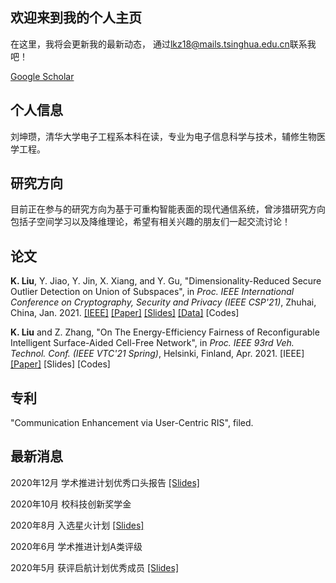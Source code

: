 ## 欢迎来到我的个人主页
在这里，我将会更新我的最新动态，
通过<lkz18@mails.tsinghua.edu.cn>联系我吧！

[Google Scholar](https://scholar.google.com/citations?user=wzifqNkAAAAJ&hl=en&oi=ao)

## 个人信息
刘坤瓒，清华大学电子工程系本科在读，专业为电子信息科学与技术，辅修生物医学工程。
## 研究方向
目前正在参与的研究方向为基于可重构智能表面的现代通信系统，曾涉猎研究方向包括子空间学习以及降维理论，希望有相关兴趣的朋友们一起交流讨论！

## 论文

**K. Liu**, Y. Jiao, Y. Jin, X. Xiang, and Y. Gu, "Dimensionality-Reduced Secure Outlier Detection on Union of Subspaces", in *Proc. IEEE International Conference on Cryptography, Security and Privacy (IEEE CSP'21)*, Zhuhai, China, Jan. 2021. [[IEEE]](https://ieeexplore.ieee.org/document/9357502) [[Paper]](/file/ICCSP/rp020_P014.pdf) [[Slides]](/file/ICCSP/DrSOD.pdf) [[Data]](/file/ICCSP/YaleOutliers3class.mat) [Codes]

**K. Liu** and Z. Zhang, "On The Energy-Efficiency Fairness of Reconfigurable Intelligent Surface-Aided Cell-Free Network", in *Proc. IEEE 93rd Veh. Technol. Conf. (IEEE VTC'21 Spring)*, Helsinki, Finland, Apr. 2021. [IEEE] [[Paper]](/file/VTC/VTC_EEFairness.pdf) [Slides] [Codes]

## 专利

"Communication Enhancement via User-Centric RIS", filed.

## 最新消息
2020年12月 学术推进计划优秀口头报告 [[Slides]](/file/RIS_202012.pdf)

2020年10月 校科技创新奖学金

2020年8月 入选星火计划 [[Slides]](/file/ODforSpark.pdf)

2020年6月 学术推进计划A类评级

2020年5月 获评启航计划优秀成员 [[Slides]](/file/CompressedOD.pdf)